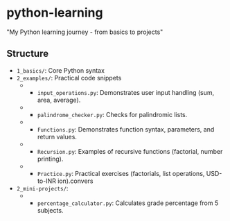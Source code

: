 # python-learning
"My Python learning journey - from basics to projects"

## Structure
- `1_basics/`: Core Python syntax
- `2_examples/`: Practical code snippets
   - - `input_operations.py`: Demonstrates user input handling (sum, area, average).
   - - `palindrome_checker.py`: Checks for palindromic lists.
   - - `Functions.py`: Demonstrates function syntax, parameters, and return values.
   - - `Recursion.py`: Examples of recursive functions (factorial, number printing).
   - - `Practice.py`: Practical exercises (factorials, list operations, USD-to-INR ion).convers
- `2_mini-projects/`:
   - - `percentage_calculator.py`: Calculates grade percentage from 5 subjects.
    

